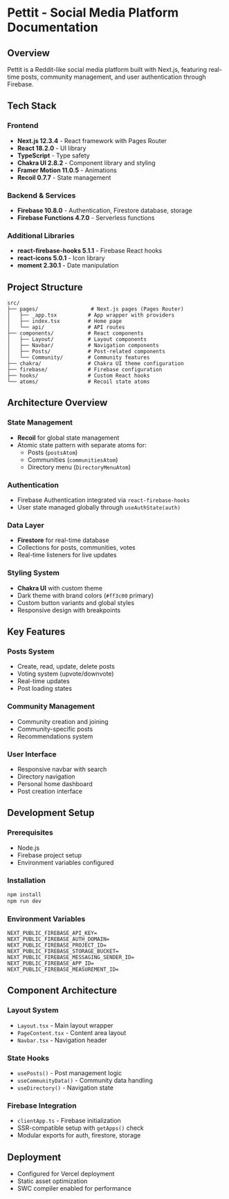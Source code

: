 # Pettit - Social Media Platform Documentation

## Overview
Pettit is a Reddit-like social media platform built with Next.js, featuring real-time posts, community management, and user authentication through Firebase.

## Tech Stack

### Frontend
- **Next.js 12.3.4** - React framework with Pages Router
- **React 18.2.0** - UI library
- **TypeScript** - Type safety
- **Chakra UI 2.8.2** - Component library and styling
- **Framer Motion 11.0.5** - Animations
- **Recoil 0.7.7** - State management

### Backend & Services
- **Firebase 10.8.0** - Authentication, Firestore database, storage
- **Firebase Functions 4.7.0** - Serverless functions

### Additional Libraries
- **react-firebase-hooks 5.1.1** - Firebase React hooks
- **react-icons 5.0.1** - Icon library
- **moment 2.30.1** - Date manipulation

## Project Structure

```
src/
├── pages/                 # Next.js pages (Pages Router)
│   ├── _app.tsx          # App wrapper with providers
│   ├── index.tsx         # Home page
│   └── api/              # API routes
├── components/           # React components
│   ├── Layout/           # Layout components
│   ├── Navbar/           # Navigation components
│   ├── Posts/            # Post-related components
│   └── Community/        # Community features
├── chakra/               # Chakra UI theme configuration
├── firebase/             # Firebase configuration
├── hooks/                # Custom React hooks
└── atoms/                # Recoil state atoms
```

## Architecture Overview

### State Management
- **Recoil** for global state management
- Atomic state pattern with separate atoms for:
  - Posts (`postsAtom`)
  - Communities (`communitiesAtom`) 
  - Directory menu (`DirectoryMenuAtom`)

### Authentication
- Firebase Authentication integrated via `react-firebase-hooks`
- User state managed globally through `useAuthState(auth)`

### Data Layer
- **Firestore** for real-time database
- Collections for posts, communities, votes
- Real-time listeners for live updates

### Styling System
- **Chakra UI** with custom theme
- Dark theme with brand colors (`#ff3c00` primary)
- Custom button variants and global styles
- Responsive design with breakpoints

## Key Features

### Posts System
- Create, read, update, delete posts
- Voting system (upvote/downvote)
- Real-time updates
- Post loading states

### Community Management
- Community creation and joining
- Community-specific posts
- Recommendations system

### User Interface
- Responsive navbar with search
- Directory navigation
- Personal home dashboard
- Post creation interface

## Development Setup

### Prerequisites
- Node.js
- Firebase project setup
- Environment variables configured

### Installation
```bash
npm install
npm run dev
```

### Environment Variables
```
NEXT_PUBLIC_FIREBASE_API_KEY=
NEXT_PUBLIC_FIREBASE_AUTH_DOMAIN=
NEXT_PUBLIC_FIREBASE_PROJECT_ID=
NEXT_PUBLIC_FIREBASE_STORAGE_BUCKET=
NEXT_PUBLIC_FIREBASE_MESSAGING_SENDER_ID=
NEXT_PUBLIC_FIREBASE_APP_ID=
NEXT_PUBLIC_FIREBASE_MEASUREMENT_ID=
```

## Component Architecture

### Layout System
- `Layout.tsx` - Main layout wrapper
- `PageContent.tsx` - Content area layout
- `Navbar.tsx` - Navigation header

### State Hooks
- `usePosts()` - Post management logic
- `useCommunityData()` - Community data handling
- `useDirectory()` - Navigation state

### Firebase Integration
- `clientApp.ts` - Firebase initialization
- SSR-compatible setup with `getApps()` check
- Modular exports for auth, firestore, storage

## Deployment
- Configured for Vercel deployment
- Static asset optimization
- SWC compiler enabled for performance
